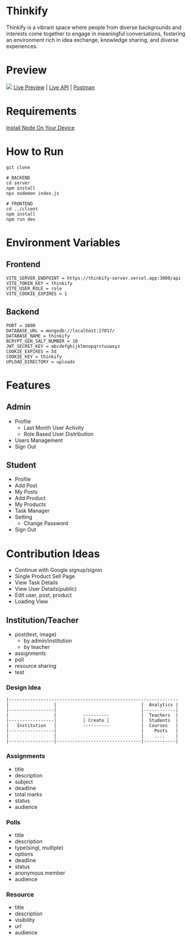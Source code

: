 # Thinkify

Thinkify is a vibrant space where people from diverse backgrounds and interests come together to engage in meaningful conversations, fostering an environment rich in idea exchange, knowledge sharing, and diverse experiences.

# Preview

<img src="/preview.png">
<a href="https://thinkify.vercel.app" target="_blank">Live Preview</a> | <a href="https://thinkify-server.vercel.app" target="_blank">Live API</a> | <a href="https://documenter.getpostman.com/view/27027258/2sA3dxEXJh" target="_blank">Postman</a>

# Requirements

[Install Node On Your Device](https://nodejs.org/)

# How to Run

```
git clone 

# BACKEND
cd server
npm install
npx nodemon index.js

# FRONTEND
cd ../client
npm install
npm run dev
```

# Environment Variables

## Frontend

```
VITE_SERVER_ENDPOINT = https://thinkify-server.vercel.app:3000/api
VITE_TOKEN_KEY = thinkify
VITE_USER_ROLE = role
VITE_COOKIE_EXPIRES = 1
```

## Backend

```
PORT = 3000
DATABASE_URL = mongodb://localhost:27017/
DATABASE_NAME = thinkify
BCRYPT_GEN_SALT_NUMBER = 10
JWT_SECRET_KEY = abcdefghijklmnopqrstuvwxyz
COOKIE_EXPIRES = 5d
COOKIE_KEY = thinkify
UPLOAD_DIRECTORY = uploads
```

# Features

## Admin

- Profile
  - Last Month User Activity
  - Role Based User Distribution
- Users Management
- Sign Out

## Student

- Profile
- Add Post
- My Posts
- Add Product
- My Products
- Task Manager
- Setting
  - Change Password
- Sign Out

# Contribution Ideas

- Continue with Google signup/signin
- Single Product Sell Page
- View Task Details
- View User Details(public)
- Edit user, post, product
- Loading View

## Institution/Teacher

- post(text, image)
  - by admin/institution
  - by teacher
- assignments
- poll
- resource sharing
- test

### Design Idea

```
|----------------------------------------------------------------
|                 |                                |  Analytics |
|-----------------|                                |------------|
|                 |          ----------            |  Teachers  |
|-----------------|          | Create |            |  Students  |
|   Institution   |          ----------            |  Courses   |
|-----------------|                                |    Posts   |
|                 |                                |    ....    |
|-----------------|--------------------------------|------------|
```

### Assignments

- title
- description
- subject
- deadline
- total marks
- status
- audience

### Polls

- title
- description
- type(singl, multiple)
- options
- deadline
- status
- anonymous member
- audience

### Resource

- title
- description
- visibility
- url
- audience
